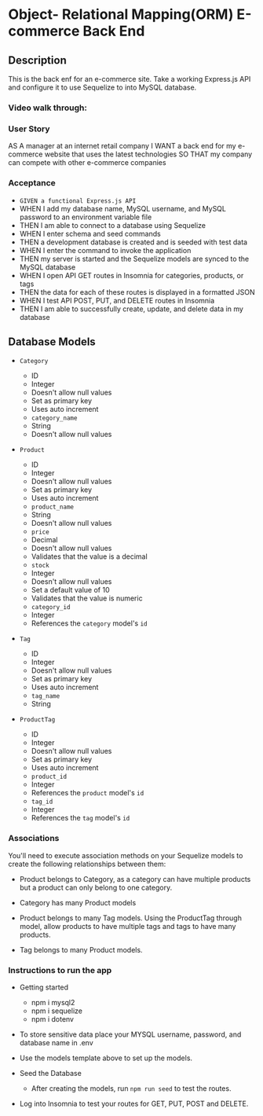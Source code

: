 # Object- Relational Mapping(ORM) E-commerce Back End 

## Description 
This is the back enf for an e-commerce site. Take a working Express.js API and configure it to use Sequelize to into MySQL database.

### Video walk through:

### User Story
AS A manager at an internet retail company
I WANT a back end for my e-commerce website that uses the latest technologies
SO THAT my company can compete with other e-commerce companies

### Acceptance 
* `GIVEN a functional Express.js API`
* WHEN I add my database name, MySQL username, and MySQL password to an environment variable file
* THEN I am able to connect to a database using Sequelize
* WHEN I enter schema and seed commands
* THEN a development database is created and is seeded with test data
* WHEN I enter the command to invoke the application
* THEN my server is started and the Sequelize models are synced to the MySQL database
* WHEN I open API GET routes in Insomnia for categories, products, or tags
* THEN the data for each of these routes is displayed in a formatted JSON
* WHEN I test API POST, PUT, and DELETE routes in Insomnia
* THEN I am able to successfully create, update, and delete data in my database

## Database Models

* `Category`

    * ID 
    * Integer
    * Doesn't allow null values
    * Set as primary key
    * Uses auto increment
    * `category_name`
    * String
    * Doesn't allow null values

* `Product`

    * ID
    * Integer
    * Doesn't allow null values
    * Set as primary key
    * Uses auto increment
    * `product_name`
    * String
    * Doesn't allow null values
    * `price`
    * Decimal
    * Doesn't allow null values
    * Validates that the value is a decimal
    * `stock`
    * Integer
    * Doesn't allow null values
    * Set a default value of 10
    * Validates that the value is numeric
    * `category_id`
    * Integer
    * References the `category` model's `id`

* `Tag`

    * ID
    * Integer
    * Doesn't allow null values
    * Set as primary key
    * Uses auto increment
    * `tag_name`
    * String

* `ProductTag`
    
    * ID
    * Integer
    * Doesn't allow null values
    * Set as primary key
    * Uses auto increment
    * `product_id`
    * Integer
    * References the `product` model's `id`
    * `tag_id`
    * Integer
    * References the `tag` model's `id`

### Associations
You'll need to execute association methods on your Sequelize models to create the following relationships between them: 

* Product belongs to Category, as a category can have multiple products but a product can only belong to one category.

* Category has many Product models

* Product belongs to many Tag models. Using the ProductTag through model, allow products to have multiple tags and tags to have many products.

* Tag belongs to many Product models. 

### Instructions to run the app
* Getting started
  * npm i mysql2
  * npm i sequelize
  * npm i dotenv

* To store sensitive data place your MYSQL username, password, and database name in .env 

* Use the models template above to set up the models.

* Seed the Database
  * After creating the models, run `npm run seed` to test the routes.

* Log into Insomnia to test your routes for GET, PUT, POST and DELETE.

